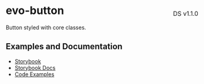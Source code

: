 <h1 style="display: flex; justify-content: space-between; align-items: center;">
    <span>
        evo-button
    </span>
    <span style="font-weight: normal; font-size: medium; margin-bottom: -15px;">
        DS v1.1.0
    </span>
</h1>

Button styled with core classes.

## Examples and Documentation

- [Storybook](https://ebay.github.io/evo-web/ebayui-core/?path=/story/buttons-ebay-button)
- [Storybook Docs](https://ebay.github.io/evo-web/ebayui-core/?path=/docs/buttons-ebay-button)
- [Code Examples](https://github.com/eBay/evo-web/tree/main/packages/ebayui-core/src/components/ebay-button/examples)
